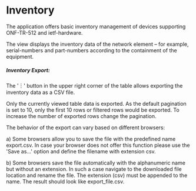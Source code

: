 # Inventory

The application offers basic inventory management of devices supporting ONF-TR-512 and ietf-hardware.

The view displays the inventory data of the network element – for example, serial-numbers and part-numbers according to the containment of the equipment.


##### Inventory Export:

The '&#65049;' button in the upper right corner of the table allows exporting the inventory data as a CSV file.

Only the currently viewed table data is exported. As the default pagination is set to 10, only the first 10 rows or filtered rows would be exported. To increase the number of exported rows change the pagination.

The behavior of the export can vary based on different browsers:

a) Some browsers allow you to save the file with the predefined name export.csv. In case your browser does not offer this function please use the 'Save as...' option and define the filename with extension csv.

b) Some browsers save the file automatically with the alphanumeric name but without an extension. In such a case navigate to the downloaded file location and rename the file. The extension (csv) must be appended to the name. The result should look like export_file.csv.


